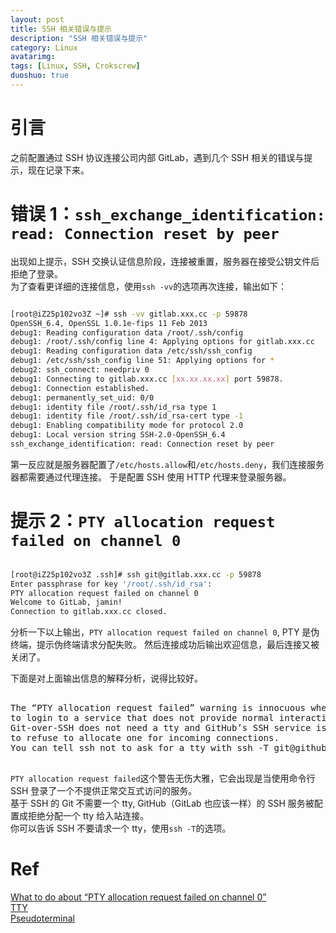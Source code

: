 ```yaml
---
layout: post
title: SSH 相关错误与提示
description: "SSH 相关错误与提示"
category: Linux
avatarimg:
tags: [Linux, SSH, Crokscrew]
duoshuo: true
---
```


# 引言

之前配置通过 SSH 协议连接公司内部 GitLab，遇到几个 SSH 相关的错误与提示，现在记录下来。  

# 错误 1：`ssh_exchange_identification: read: Connection reset by peer`

出现如上提示，SSH 交换认证信息阶段，连接被重置，服务器在接受公钥文件后拒绝了登录。  
为了查看更详细的连接信息，使用`ssh -vv`的选项再次连接，输出如下：

```bash

[root@iZ25p102vo3Z ~]# ssh -vv gitlab.xxx.cc -p 59878
OpenSSH_6.4, OpenSSL 1.0.1e-fips 11 Feb 2013
debug1: Reading configuration data /root/.ssh/config
debug1: /root/.ssh/config line 4: Applying options for gitlab.xxx.cc
debug1: Reading configuration data /etc/ssh/ssh_config
debug1: /etc/ssh/ssh_config line 51: Applying options for *
debug2: ssh_connect: needpriv 0
debug1: Connecting to gitlab.xxx.cc [xx.xx.xx.xx] port 59878.
debug1: Connection established.
debug1: permanently_set_uid: 0/0
debug1: identity file /root/.ssh/id_rsa type 1
debug1: identity file /root/.ssh/id_rsa-cert type -1
debug1: Enabling compatibility mode for protocol 2.0
debug1: Local version string SSH-2.0-OpenSSH_6.4
ssh_exchange_identification: read: Connection reset by peer

```    

第一反应就是服务器配置了`/etc/hosts.allow`和`/etc/hosts.deny`，我们连接服务器都需要通过代理连接。
于是配置 SSH 使用 HTTP 代理来登录服务器。

# 提示 2：`PTY allocation request failed on channel 0`

```bash

[root@iZ25p102vo3Z .ssh]# ssh git@gitlab.xxx.cc -p 59878
Enter passphrase for key '/root/.ssh/id_rsa':
PTY allocation request failed on channel 0
Welcome to GitLab, jamin!
Connection to gitlab.xxx.cc closed.

```    

分析一下以上输出，`PTY allocation request failed on channel 0`, PTY 是伪终端，提示伪终端请求分配失败。
然后连接成功后输出欢迎信息，最后连接又被关闭了。

下面是对上面输出信息的解释分析，说得比较好。

<pre>

The “PTY allocation request failed” warning is innocuous when using command-line ssh 
to login to a service that does not provide normal interactive access. 
Git-over-SSH does not need a tty and GitHub’s SSH service is configured 
to refuse to allocate one for incoming connections. 
You can tell ssh not to ask for a tty with ssh -T git@github.com.

</pre>

`PTY allocation request failed`这个警告无伤大雅，它会出现是当使用命令行 SSH 登录了一个不提供正常交互式访问的服务。  
基于 SSH 的 Git 不需要一个 tty, GitHub（GitLab 也应该一样）的 SSH 服务被配置成拒绝分配一个 tty 给入站连接。  
你可以告诉 SSH 不要请求一个 tty，使用`ssh -T`的选项。


# Ref
[What to do about “PTY allocation request failed on channel 0”](http://stackoverflow.com/questions/3844393/what-to-do-about-pty-allocation-request-failed-on-channel-0)  
[TTY](https://en.wikipedia.org/wiki/TTY)  
[Pseudoterminal](https://en.wikipedia.org/wiki/Pseudoterminal)  




